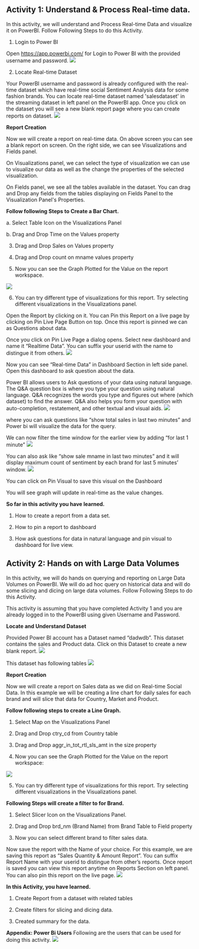 ## Activity 1: Understand & Process Real-time data.
In this activity, we will understand and Process Real-time Data and visualize it on PowerBI. Follow Following Steps to do this Activity.

 1. Login to Power BI

Open  https://app.powerbi.com/ for Login to Power BI with the provided username and password.
<img src="https://raw.githubusercontent.com/Azure/azure-quickstart-templates/master/kalpa-hdinsight/Images/Imagea1"/>

 2. Locate Real-time Dataset

Your PowerBI username and password is already configured with the real-time dataset which have real-time social Sentiment Analysis data for some fashion brands. You can locate real-time dataset named 'salesdataset'  in the streaming dataset in left panel on the PowerBI app. Once you click on the dataset you will see a new blank report page where you can create reports on dataset.
<img src="https://raw.githubusercontent.com/Azure/azure-quickstart-templates/master/kalpa-hdinsight/Images/Imagea2"/>

**Report Creation**

Now we will create a report on real-time data. On above screen you can see a blank report on screen. On the right side, we can see Visualizations and Fields panel.

On Visualizations panel, we can select the type of visualization we can use to visualize our data as well as the change the properties of the selected visualization.

On Fields panel, we see all the tables available in the dataset. You can drag and Drop any fields from the tables displaying on Fields Panel to the Visualization Panel's Properties.


**Follow following Steps to Create a Bar Chart.**

a. Select Table Icon on the Visualizations Panel 

b. Drag and Drop Time on the Values property  

3.	Drag and Drop Sales on Values property  

4.	Drag and Drop count on mname values property  

5.	Now you can see the Graph Plotted for the Value on the report workspace. 
<img src="https://raw.githubusercontent.com/Azure/azure-quickstart-templates/master/kalpa-hdinsight/Images/Imagea3"/>

6.	You can try different type of visualizations for this report. Try selecting different visualizations in the Visualizations panel. 

Open the Report by clicking on it. You can Pin this Report on a live page by clicking on Pin Live Page Button on top. Once this report is pinned we can as Questions about data.

Once you click on Pin Live Page a dialog opens. Select new dashboard and name it “Realtime Data”. You can suffix your userid with the name to distingue it from others.
<img src="https://raw.githubusercontent.com/Azure/azure-quickstart-templates/master/kalpa-hdinsight/Images/Imagea4"/>

Now you can see “Real-time Data” in Dashboard Section in left side panel. Open this dashboard to ask question about the data.

Power BI allows users to Ask questions of your data using natural language. The Q&A question box is where you type your question using natural language. Q&A recognizes the words you type and figures out where (which dataset) to find the answer. Q&A also helps you form your question with auto-completion, restatement, and other textual and visual aids.
<img src="https://raw.githubusercontent.com/Azure/azure-quickstart-templates/master/kalpa-hdinsight/Images/Imagea5"/>

where you can ask questions like “show total sales in last two minutes” and Power bi will visualize the data for the query.

We can now filter the time window for the earlier view by adding “for last 1 minute” 
<img src="https://raw.githubusercontent.com/Azure/azure-quickstart-templates/master/kalpa-hdinsight/Images/Imagea6"/>

You can also ask like “show  sale mname in last two minutes” and it will display maximum count of sentiment by each brand for last 5 minutes’ window.
<img src="https://raw.githubusercontent.com/Azure/azure-quickstart-templates/master/kalpa-hdinsight/Images/Imagea7"/>

You can click on Pin Visual to save this visual on the Dashboard

You will see graph will update in real-time as the value changes.

**So far in this activity you have learned.**

1.	How to create a report from a data set. 

2.	How to pin a report to dashboard 

3.	How ask questions for data in natural language and pin visual to dashboard for live view. 

## Activity 2: Hands on with Large Data Volumes

In this activity, we will do hands on querying and reporting on Large Data Volumes on PowerBI. We will do ad hoc query on historical data and will do some slicing and dicing on large data volumes. Follow Following Steps to do this Activity.

This activity is assuming that you have completed Activity 1 and you are already logged in to the PowerBI using given Username and Password.

**Locate and Understand Dataset**

Provided Power BI account has a Dataset named “dadwdb”. This dataset contains the sales and Product data. Click on this Dataset to create a new blank report.
<img src="https://raw.githubusercontent.com/Azure/azure-quickstart-templates/master/kalpa-hdinsight/Images/Imagea8"/>

This dataset has following tables
<img src="https://raw.githubusercontent.com/Azure/azure-quickstart-templates/master/kalpa-hdinsight/Images/Imagea9"/>

**Report Creation**

Now we will create a report on Sales data as we did on Real-time Social Data. In this example we will be creating a line chart for daily sales for each brand and will slice that data for Country, Market and Product.

**Follow following steps to create a Line Graph.**

1.	Select Map  on the Visualizations Panel 

2.	Drag and Drop ctry_cd from Country table

3.	Drag and Drop aggr_in_tot_rtl_sls_amt in the size property 

4.  Now you can see the Graph Plotted for the Value on the report workspace:
<img src="https://raw.githubusercontent.com/Azure/azure-quickstart-templates/master/kalpa-hdinsight/Images/Imagea10"/>

5.	You can try different type of visualizations for this report. Try selecting different visualizations in the Visualizations panel. 

**Following Steps will create a filter to for Brand.**

1.	Select Slicer Icon on the Visualizations Panel. 

2.	Drag and Drop brd_nm (Brand Name) from Brand Table to Field property 

3.	Now you can select different brand to filter sales data. 

Now save the report with the Name of your choice. For this example, we are saving this report as “Sales Quantity & Amount Report”. You can suffix Report Name with your userid to distingue from other’s reports. Once report is saved you can view this report anytime on Reports Section on left panel. You can also pin this report on the live page.
<img src="https://raw.githubusercontent.com/Azure/azure-quickstart-templates/master/kalpa-hdinsight/Images/Imagea11"/>

**In this Activity, you have learned.**

1.	Create Report from a dataset with related tables 

2.	Create filters for slicing and dicing data. 

3.	Created summary for the data. 

**Appendix: Power Bi Users**
Following are the users that can be used for doing this activity.
<img src="https://raw.githubusercontent.com/Azure/azure-quickstart-templates/master/kalpa-hdinsight/Images/Imagea12"/>